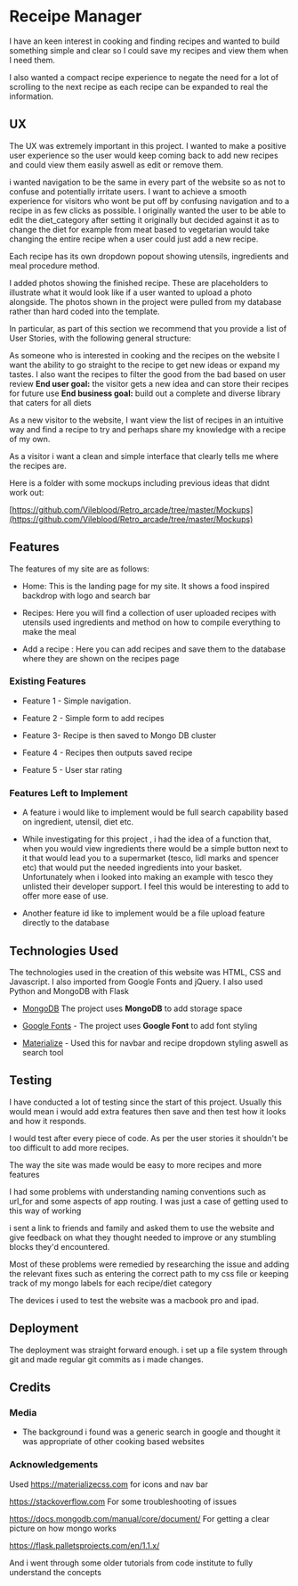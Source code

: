 

# Receipe Manager

  
I have an keen interest in cooking and finding recipes and wanted to build something simple and clear so I could save my recipes and view them when I need them.

I also wanted a compact recipe experience to negate the need for a lot of scrolling to the next recipe as each recipe can be expanded to real the information.

  

## UX

  

The UX was extremely important in this project. I wanted to make a positive user experience so the user would keep coming back to add new recipes and could view them easily aswell as edit or remove them.

  i wanted navigation to be the same in every part of the website so as not to confuse and potentially irritate users. I want to achieve a smooth experience for visitors who wont be put off by confusing navigation and to a recipe in as few clicks as possible. I originally wanted the user to be able to edit the diet_category after setting it originally but decided against it as to change the diet for example from meat based to vegetarian would take changing the entire recipe when a user could just add a new recipe.

  Each recipe has its own dropdown popout showing utensils, ingredients and meal procedure method. 

I added photos showing the finished recipe. These are placeholders to illustrate what it would look like if a user wanted to upload a photo alongside. The photos shown in the project were pulled from my database rather than hard coded into the template.

  In particular, as part of this section we recommend that you provide a list of User Stories, with the following general structure:

  
As someone who is interested in cooking and the  recipes on the website I want the ability to go straight to the recipe to get new ideas or expand my tastes. I also want the recipes to filter the good from the bad based on user review  **End user goal:**  the visitor gets a new idea and can store their recipes for future use  **End business goal:**  build out a complete and diverse library that caters for all diets

  

As a new visitor to the website, I want view the list of recipes in an intuitive way and find a recipe to try and perhaps share my knowledge with a recipe of my own.

  

As a visitor i want a clean and simple interface that clearly tells me where the recipes are.

  

Here is a folder with some mockups including previous ideas that didnt work out:

  

[https://github.com/Vileblood/Retro_arcade/tree/master/Mockups](https://github.com/Vileblood/Retro_arcade/tree/master/Mockups)

  

## Features

The features of my site are as follows:

  -  Home: This is the landing page for my site. It shows a food inspired backdrop with logo and search bar

-  Recipes: Here you will find a collection of user uploaded recipes with utensils used ingredients and method on how to compile everything to make the meal

-  Add a recipe : Here you can add recipes and save them to the database where they are shown on the recipes page

  

### Existing Features

  

-  Feature 1 - Simple navigation.

-  Feature 2 - Simple form to add recipes

- Feature 3- Recipe is then saved to Mongo DB cluster

- Feature 4 - Recipes then outputs saved recipe

- Feature 5 - User star rating 

  

### Features Left to Implement

  

-  A feature i would like to implement would be full search capability based on ingredient, utensil, diet etc.

-  While investigating for this project , i had the idea of a function that, when you would view ingredients there would be a simple button next to it that would lead you to a supermarket (tesco, lidl marks and spencer etc) that would put the needed ingredients into your basket. Unfortunately when i looked into making an example with tesco they unlisted their developer support. I feel this would be interesting to add to offer more ease of use.

- Another feature id like to implement would be a file upload feature directly to the database

  

## Technologies Used

  

The technologies used in the creation of this website was HTML, CSS and Javascript. I also imported from Google Fonts and  jQuery.
I also used Python and MongoDB with Flask

  

-  [MongoDB](https://www.mongodb.com)
  The project uses  **MongoDB**  to add storage space

-  [Google Fonts](https://fonts.google.com/)  - The project uses  **Google Font**  to add font styling

- [Materialize](https://materializecss.com) - Used this for navbar and recipe dropdown styling aswell as search tool

  

## Testing

  

I have conducted a lot of testing since the start of this project. Usually this would mean i would add extra features then save and then test how it looks and how it responds.

  I would test after every piece of code. As per the user stories it shouldn't be too difficult to add more recipes.

  

The way the site was made would be easy to more recipes and more features

  I had some problems with understanding naming conventions such as url_for and some aspects of app routing. I was just a case of getting used to this way of working

  

i sent a link to friends and family and asked them to use the website and give feedback on what they thought needed to improve or any stumbling blocks they'd encountered.

  

Most of these problems were remedied by researching the issue and adding the relevant  fixes such as entering the correct path to my css file or keeping track of my mongo labels for each recipe/diet category

  

The devices i used to test the website was a macbook pro and ipad.

  

## Deployment

  

The deployment was straight forward enough. i set up a file system through git and made regular git commits as i made changes.

  

## Credits

  

### Media

  

-  The background i found was a generic search in google and thought it was appropriate of other cooking based websites

  

### Acknowledgements

  
Used https://materializecss.com for icons and nav bar

https://stackoverflow.com For some troubleshooting of issues

https://docs.mongodb.com/manual/core/document/ For getting a clear picture on how mongo works

https://flask.palletsprojects.com/en/1.1.x/

And i went through some older tutorials from code institute to fully understand the concepts
